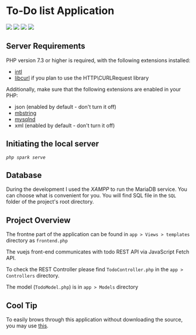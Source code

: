 # To-Do list Application 

![](https://img.shields.io/badge/vue-2.x-brightgreen.svg)
[![](https://img.shields.io/badge/Codeigniter-4.x-ee4323.svg)](https://codeigniter.com/user_guide/intro/index.html)
![](https://img.shields.io/badge/MariaDB-10.4.17-c92ddc.svg)
![](https://img.shields.io/badge/Composer-2.0.9-1f4074.svg)

## Server Requirements
PHP version 7.3 or higher is required, with the following extensions installed:

- [intl](http://php.net/manual/en/intl.requirements.php)
- [libcurl](http://php.net/manual/en/curl.requirements.php) if you plan to use the HTTP\CURLRequest library

Additionally, make sure that the following extensions are enabled in your PHP:

- json (enabled by default - don't turn it off)
- [mbstring](http://php.net/manual/en/mbstring.installation.php)
- [mysqlnd](http://php.net/manual/en/mysqlnd.install.php)
- xml (enabled by default - don't turn it off)

## Initiating the local server
_`php spark serve`_

## Database
During the development I used the _XAMPP_ to run the MariaDB service. You can choose what is convenient for you. You will find SQL file in the `SQL` folder of the project's root directory.


## Project Overview

The frontne part of the application can be found in `app > Views > templates` directory as `frontend.php`

The vuejs front-end communicates with todo REST API via JavaScript Fetch API.

To check the REST Controller please find `TodoController.php` in the `app > Controllers` directory.

The model (`TodoModel.php`) is in `app > Models` directory

## Cool Tip 
To easily brows through this application without downloading the source, you may use [this](https://github1s.com/ganmahmud/todo-app). 